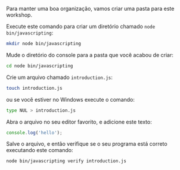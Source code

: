 Para manter uma boa organização, vamos criar uma pasta para este workshop.

Execute este comando para criar um diretório chamado `node bin/javascripting`:

```bash
mkdir node bin/javascripting
```

Mude o diretório do console para a pasta que você acabou de criar:

```bash
cd node bin/javascripting
```

Crie um arquivo chamado `introduction.js`:

```bash
touch introduction.js
```
 ou se você estiver no Windows execute o comando: 

```bash
type NUL > introduction.js
```

Abra o arquivo no seu editor favorito, e adicione este texto:

```js
console.log('hello');
```

Salve o arquivo, e então verifique se o seu programa está correto executando este comando:

```bash
node bin/javascripting verify introduction.js
```


